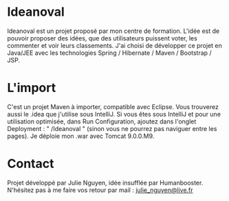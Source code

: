 # Ideanoval
Ideanoval est un projet proposé par mon centre de formation. L'idée est de pouvoir proposer des idées, que des utilisateurs puissent voter, les commenter et voir leurs classements.
J'ai choisi de développer ce projet en Java/JEE avec les technologies Spring / Hibernate / Maven / Bootstrap / JSP.

# L'import
C'est un projet Maven à importer, compatible avec Eclipse. Vous trouverez aussi le .idea que j'utilise sous IntelliJ. 
Si vous êtes sous IntelliJ et pour une utilisation optimisée, dans Run Configuration, ajoutez dans l'onglet Deployment : " /Ideanoval " 
(sinon vous ne pourrez pas naviguer entre les pages).
Je déploie mon .war avec Tomcat 9.0.0.M9.

# Contact
Projet développé par Julie Nguyen, idée insufflée par Humanbooster.
N'hésitez pas à me faire vos retour par mail : julie_nguyen@live.fr
